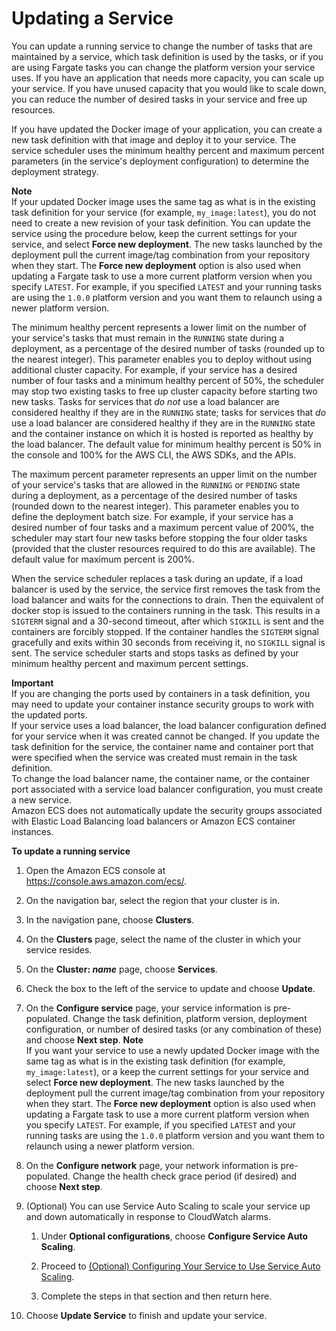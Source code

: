 # Updating a Service<a name="update-service"></a>

You can update a running service to change the number of tasks that are maintained by a service, which task definition is used by the tasks, or if you are using Fargate tasks you can change the platform version your service uses\. If you have an application that needs more capacity, you can scale up your service\. If you have unused capacity that you would like to scale down, you can reduce the number of desired tasks in your service and free up resources\.

If you have updated the Docker image of your application, you can create a new task definition with that image and deploy it to your service\. The service scheduler uses the minimum healthy percent and maximum percent parameters \(in the service's deployment configuration\) to determine the deployment strategy\.

**Note**  
If your updated Docker image uses the same tag as what is in the existing task definition for your service \(for example, `my_image:latest`\), you do not need to create a new revision of your task definition\. You can update the service using the procedure below, keep the current settings for your service, and select **Force new deployment**\. The new tasks launched by the deployment pull the current image/tag combination from your repository when they start\. The **Force new deployment** option is also used when updating a Fargate task to use a more current platform version when you specify `LATEST`\. For example, if you specified `LATEST` and your running tasks are using the `1.0.0` platform version and you want them to relaunch using a newer platform version\.

The minimum healthy percent represents a lower limit on the number of your service's tasks that must remain in the `RUNNING` state during a deployment, as a percentage of the desired number of tasks \(rounded up to the nearest integer\)\. This parameter enables you to deploy without using additional cluster capacity\. For example, if your service has a desired number of four tasks and a minimum healthy percent of 50%, the scheduler may stop two existing tasks to free up cluster capacity before starting two new tasks\. Tasks for services that *do not* use a load balancer are considered healthy if they are in the `RUNNING` state; tasks for services that *do* use a load balancer are considered healthy if they are in the `RUNNING` state and the container instance on which it is hosted is reported as healthy by the load balancer\. The default value for minimum healthy percent is 50% in the console and 100% for the AWS CLI, the AWS SDKs, and the APIs\.

The maximum percent parameter represents an upper limit on the number of your service's tasks that are allowed in the `RUNNING` or `PENDING` state during a deployment, as a percentage of the desired number of tasks \(rounded down to the nearest integer\)\. This parameter enables you to define the deployment batch size\. For example, if your service has a desired number of four tasks and a maximum percent value of 200%, the scheduler may start four new tasks before stopping the four older tasks \(provided that the cluster resources required to do this are available\)\. The default value for maximum percent is 200%\.

When the service scheduler replaces a task during an update, if a load balancer is used by the service, the service first removes the task from the load balancer and waits for the connections to drain\. Then the equivalent of docker stop is issued to the containers running in the task\. This results in a `SIGTERM` signal and a 30\-second timeout, after which `SIGKILL` is sent and the containers are forcibly stopped\. If the container handles the `SIGTERM` signal gracefully and exits within 30 seconds from receiving it, no `SIGKILL` signal is sent\. The service scheduler starts and stops tasks as defined by your minimum healthy percent and maximum percent settings\. 

**Important**  
If you are changing the ports used by containers in a task definition, you may need to update your container instance security groups to work with the updated ports\.  
If your service uses a load balancer, the load balancer configuration defined for your service when it was created cannot be changed\. If you update the task definition for the service, the container name and container port that were specified when the service was created must remain in the task definition\.  
To change the load balancer name, the container name, or the container port associated with a service load balancer configuration, you must create a new service\.  
Amazon ECS does not automatically update the security groups associated with Elastic Load Balancing load balancers or Amazon ECS container instances\.

**To update a running service**

1. Open the Amazon ECS console at [https://console\.aws\.amazon\.com/ecs/](https://console.aws.amazon.com/ecs/)\.

1. On the navigation bar, select the region that your cluster is in\.

1. In the navigation pane, choose **Clusters**\.

1. On the **Clusters** page, select the name of the cluster in which your service resides\.

1. On the **Cluster: *name*** page, choose **Services**\.

1. Check the box to the left of the service to update and choose **Update**\.

1. On the **Configure service** page, your service information is pre\-populated\. Change the task definition, platform version, deployment configuration, or number of desired tasks \(or any combination of these\) and choose **Next step**\.
**Note**  
If you want your service to use a newly updated Docker image with the same tag as what is in the existing task definition \(for example, `my_image:latest`\), or a keep the current settings for your service and select **Force new deployment**\. The new tasks launched by the deployment pull the current image/tag combination from your repository when they start\. The **Force new deployment** option is also used when updating a Fargate task to use a more current platform version when you specify `LATEST`\. For example, if you specified `LATEST` and your running tasks are using the `1.0.0` platform version and you want them to relaunch using a newer platform version\.

1. On the **Configure network** page, your network information is pre\-populated\. Change the health check grace period \(if desired\) and choose **Next step**\.

1. \(Optional\) You can use Service Auto Scaling to scale your service up and down automatically in response to CloudWatch alarms\. 

   1. Under **Optional configurations**, choose **Configure Service Auto Scaling**\.

   1. Proceed to [\(Optional\) Configuring Your Service to Use Service Auto Scaling](create-service.md#service-configure-auto-scaling)\.

   1. Complete the steps in that section and then return here\.

1. Choose **Update Service** to finish and update your service\.